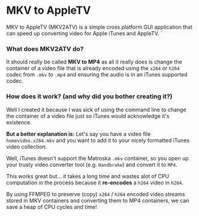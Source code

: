 # MKV to AppleTV
MKV to AppleTV (MKV2ATV) is a simple cross platform GUI application that can speed up converting video for Apple iTunes and AppleTV. `

### What does MKV2ATV do?
It should really be called **MKV to MP4** as all it really does is change the container of a video file that is already encoded using the `x264` or `h264` codec from `.mkv` to `.mp4` and ensuring the audio is in an iTunes supported codec. 

### How does it work? (and why did you bother creating it?)
Well I created it because I was sick of using the command line to change the container of a video file just so iTunes would acknowledge it's existence.

**But a better explanation is:**
Let's say you have a video file `homevideo.x264.mkv` and you want to add it to your nicely formatted iTunes video collection.

Well, iTunes doesn't support the Matroska `.mkv` container, so you open up your trusty video converter tool (e.g. `Handbrake`) and convert it to `MP4`. 

This works great but... it takes a long time and wastes alot of CPU computation in the process because it **re-encodes** a `h264` video in `h264`. 

By using FFMPEG to preserve (copy) `x264` / `h264` encoded video streams stored in MKV containers and converting them to MP4 containers, we can save a heap of CPU cycles and time!


